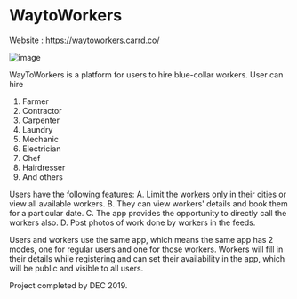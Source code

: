 # WaytoWorkers

Website : https://waytoworkers.carrd.co/

![image](https://user-images.githubusercontent.com/38047216/190366179-4d8d17a6-2c4d-4c93-a228-7e733c844178.png)

WayToWorkers is a platform for users to hire blue-collar workers. 
User can hire 
1. Farmer
2. Contractor
3. Carpenter
4. Laundry
5. Mechanic
6. Electrician
7. Chef
8. Hairdresser
9. And others

Users have the following features:
A. Limit the workers only in their cities or view all available workers.
B. They can view workers' details and book them for a particular date. 
C. The app provides the opportunity to directly call the workers also.
D. Post photos of work done by workers in the feeds.

Users and workers use the same app, which means the same app has 2 modes, one for regular users and one for those workers. 
Workers will fill in their details while registering and can set their availability in the app, which will be public and visible to all users. 

Project completed by DEC 2019.
